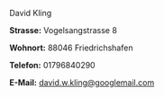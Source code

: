 David Kling

**Strasse:** Vogelsangstrasse 8

**Wohnort:** 88046 Friedrichshafen

**Telefon:** 01796840290

**E-Mail:** <david.w.kling@googlemail.com>

<!-- <E-Mail> generiert anklickbarer Link-->
